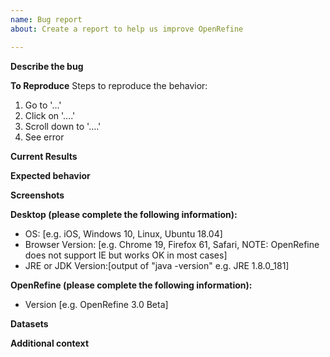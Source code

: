 ```yaml
---
name: Bug report
about: Create a report to help us improve OpenRefine

---
```


**Describe the bug**
<!-- A clear and concise description of what the bug is. -->

**To Reproduce**
Steps to reproduce the behavior:
1. Go to '...'
2. Click on '....'
3. Scroll down to '....'
4. See error

**Current Results**
<!-- What results occured or were shown. -->

**Expected behavior**
<!-- A clear and concise description of what you expected to happen or to show. -->

**Screenshots**
<!-- If applicable, add screenshots to help explain your problem. -->

**Desktop (please complete the following information):**
 - OS: [e.g. iOS, Windows 10, Linux, Ubuntu 18.04]
 - Browser Version: [e.g. Chrome 19, Firefox 61, Safari, NOTE: OpenRefine does not support IE but works OK in most cases]
 - JRE or JDK Version:[output of "java -version" e.g. JRE 1.8.0_181]

**OpenRefine (please complete the following information):**
 - Version [e.g. OpenRefine 3.0 Beta]

**Datasets**
<!-- If you are allowed and are OK with making your data public, it would be awesome if you can include or attach the data causing the issue or a URL pointing to where the data is.
If you are concerned about keeping your data private, ping us on our [mailing list](https://groups.google.com/forum/#!forum/openrefine) -->

**Additional context**
<!-- Add any other context about the problem here. -->
